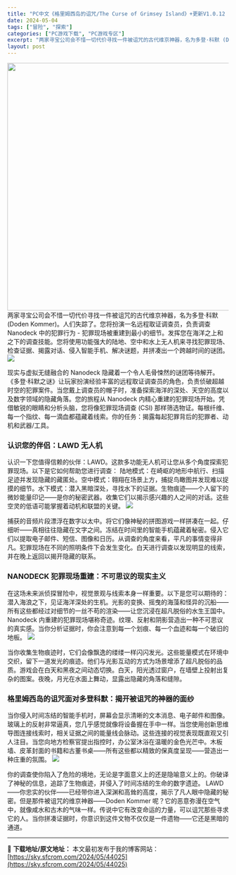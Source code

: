 ```yaml
---
title: "PC中文《格里姆西岛的诅咒/The Curse of Grimsey Island》+更新V1.0.12 1.9G"
date: 2024-05-04
tags: ["冒险", "探索"]
categories: ["PC游戏下载", "PC游戏专区"]
excerpt: "两家寻宝公司会不惜一切代价寻找一件被诅咒的古代维京神器，名为多登·科默 (Doden Kommer)。人们失踪了。您将扮演一名远程取证调查员，负责调查 Nanodeck 中的犯罪行为 - 犯罪现场被重建到最小的细节。发挥您在海洋之上和之下的调查技能。您将使用功能强大的陆地、空中和水上无人机来寻找犯罪&hellip;"
layout: post
---
```


<img class="aligncenter size-full wp-image-44011" src="https://sky.sfcrom.com/wp-content/uploads/2024/05/20240504202758-e7d14.jpeg" alt="" width="1000" height="562" />
两家寻宝公司会不惜一切代价寻找一件被诅咒的古代维京神器，名为多登·科默 (Doden Kommer)。人们失踪了。您将扮演一名远程取证调查员，负责调查 Nanodeck 中的犯罪行为 - 犯罪现场被重建到最小的细节。发挥您在海洋之上和之下的调查技能。您将使用功能强大的陆地、空中和水上无人机来寻找犯罪现场、检查证据、揭露对话、侵入智能手机、解决谜题，并拼凑出一个跨越时间的谜团。

<img src="https://sky.sfcrom.com/wp-content/uploads/2024/05/20240504202801-5adce.jpeg" />

<span>现实与虚拟无缝融合的 Nanodeck 隐藏着一个令人毛骨悚然的谜团等待解开。 《多登·科默之谜》让玩家扮演经验丰富的远程取证调查员的角色，负责侦破超越时空的犯罪案件。当您戴上调查员的帽子时，准备探索海洋的深处、天空的高度以及数字领域的隐藏角落。您的旅程从 Nanodeck 内精心重建的犯罪现场开始。凭借敏锐的眼睛和分析头脑，您将像犯罪现场调查 (CSI) 那样筛选物证。每根纤维、每一个指纹、每一滴血都蕴藏着线索。你的任务：揭露每起犯罪背后的犯罪者、动机和武器/工具。</span>
<h3><span>认识您的伴侣：LAWD 无人机</span></h3>
<span>认识一下您值得信赖的伙伴：LAWD。这款多功能无人机可让您从多个角度探索犯罪现场。以下是它如何帮助您进行调查： 陆地模式：在崎岖的地形中航行、扫描足迹并发现隐藏的藏匿处。空中模式：翱翔在场景上方，捕捉鸟瞰图并发现难以捉摸的细节。水下模式：潜入黑暗深处，寻找水下的证据。生物痕迹——个人留下的微妙能量印记——是你的秘密武器。收集它们以揭示感兴趣的人之间的对话。这些空灵的低语可能掌握着动机和联盟的关键。</span>

<img src="https://sky.sfcrom.com/wp-content/uploads/2024/05/20240504202804-309e0.jpeg" />

<span>捕获的音频片段漂浮在数字以太中。将它们像神秘的拼图游戏一样拼凑在一起。仔细听——真相往往隐藏在文字之间。冻结在时间里的智能手机蕴藏着秘密。侵入它们以提取电子邮件、短信、图像和日历。从调查的角度来看，平凡的事情变得非凡。犯罪现场在不同的照明条件下会发生变化。白天进行调查以发现明显的线索，并在晚上返回以揭开隐藏的联系。</span>
<h3><span>NANODECK 犯罪现场重建：不可思议的现实主义</span></h3>
<span>在这场未来派侦探冒险中，视觉景观与线索本身一样重要。以下是您可以期待的：潜入海浪之下，见证海洋深处的生机。光影的变换、摇曳的海藻和怪异的沉船——所有这些都经过对细节的一丝不苟的渲染——让您沉浸在超凡脱俗的水生王国中。 Nanodeck 内重建的犯罪现场堪称奇迹。纹理、反射和阴影营造出一种不可思议的真实感。当你分析证据时，你会注意到每一个划痕、每一个血迹和每一个破旧的地板。</span>

<img src="https://sky.sfcrom.com/wp-content/uploads/2024/05/20240504202805-765d9.jpeg" />

<span>当你收集生物痕迹时，它们会像飘逸的缕缕一样闪闪发光。这些能量模式在环境中交织，留下一道发光的痕迹。他们与光影互动的方式为场景增添了超凡脱俗的品质。游戏会在白天和黑夜之间动态切换。白天，阳光透过窗户，在墙壁上投射出复杂的图案。夜晚，月光在水面上舞动，显露出隐藏的角落和缝隙。</span>
<h3><span>格里姆西岛的诅咒面对多登科默：揭开被诅咒的神器的面纱</span></h3>
<span>当你侵入时间冻结的智能手机时，屏幕会显示清晰的文本消息、电子邮件和图像。玻璃上的反射非常逼真，您几乎感觉就像将设备握在手中一样。当您使用创新思维导图连接线索时，相关证据之间的能量线会脉动。这些连接的视觉表现既直观又引人注目。当您向地方检察官提出指控时，办公室沐浴在温暖的金色光芒中。木板墙、皮革封面的书籍和古董书桌——所有这些都以精致的保真度呈现——营造出一种庄重的氛围。</span>

<img src="https://sky.sfcrom.com/wp-content/uploads/2024/05/20240504202807-abdea.jpeg" />

你的调查使你陷入了危险的境地，无论是字面意义上的还是隐喻意义上的。你破译了神秘的信息，追踪了生物痕迹，并侵入了时间冻结的生命的数字遗迹。 LAWD——你忠实的伙伴——已经带你进入深渊和高耸的高度，揭示了凡人眼中隐藏的秘密。但是那件被诅咒的维京神器——Doden Kommer 呢？它的恶意弥漫在空气中，就像咸水和古木的气味一样。传说中它有改变命运的力量，可以诅咒那些寻求它的人。当你拼凑证据时，你意识到这件文物不仅仅是一件遗物——它还是黑暗的通道。

---
📖 **下载地址/原文地址：** 本文最初发布于我的博客网站：[https://sky.sfcrom.com/2024/05/44025](https://sky.sfcrom.com/2024/05/44025)
